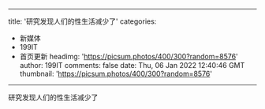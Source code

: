 
---
title: '研究发现人们的性生活减少了'
categories: 
 - 新媒体
 - 199IT
 - 首页更新
headimg: 'https://picsum.photos/400/300?random=8576'
author: 199IT
comments: false
date: Thu, 06 Jan 2022 12:40:46 GMT
thumbnail: 'https://picsum.photos/400/300?random=8576'
---

<div>   
研究发现人们的性生活减少了  
</div>
            